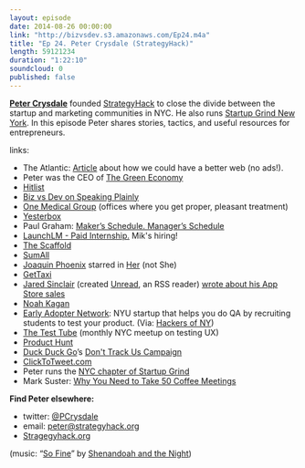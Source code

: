 ```yaml
---
layout: episode
date: 2014-08-26 00:00:00
link: "http://bizvsdev.s3.amazonaws.com/Ep24.m4a"
title: "Ep 24. Peter Crysdale (StrategyHack)"
length: 59121234
duration: "1:22:10"
soundcloud: 0
published: false
---
```


**[Peter Crysdale](https://twitter.com/PCrysdale)** founded [StrategyHack](http://strategyhack.org) to close the divide between the startup and marketing communities in NYC. He also runs [Startup Grind New York](http://startupgrind.com/new-york/). In this episode Peter shares stories, tactics, and useful resources for entrepreneurs.

links:

- The Atlantic: [Article](http://www.theatlantic.com/technology/archive/2014/08/advertising-is-the-internets-original-sin/376041/) about how we could have a better web (no ads!).
- Peter was the CEO of [The Green Economy](http://tgeink.com)
- [Hitlist](http://www.hitlistapp.com)
- [Biz vs Dev on Speaking Plainly](http://www.bizvsdev.com/Ep21/)
- [One Medical Group](http://www.onemedical.com/) (offices where you get proper, pleasant treatment)
- [Yesterbox](http://yesterbox.com)
- Paul Graham: [Maker’s Schedule. Manager’s Schedule](http://www.paulgraham.com/makersschedule.html)
- [LaunchLM - Paid Internship.](http://launchlm.com/content/launchlm-internship-tech-diplomat-0) Mik's hiring!
- [The Scaffold](https://www.thescaffold.com)
- [SumAll](https://sumall.com)
- [Joaquin Phoenix](http://www.imdb.com/name/nm0001618/) starred in [Her](http://www.imdb.com/title/tt1798709/?ref_=nm_knf_t2) (not She)
- [GetTaxi](http://www.gettaxi.com)
- [Jared Sinclair](http://jaredsinclair.com) (created [Unread](http://jaredsinclair.com/unread/), an RSS reader) [wrote about his App Store sales](http://blog.jaredsinclair.com/post/93118460565/a-candid-look-at-unreads-first-year)
- [Noah Kagan](http://okdork.com)
- [Early Adopter Network](http://www.earlyadopternetwork.com/): NYU startup that helps you do QA by recruiting students to test your product. (Via: [Hackers of NY](https://www.facebook.com/hackersofny))
- [The Test Tube](http://www.meetup.com/testtube/) (monthly NYC meetup on testing UX)
- [Product Hunt](http://www.producthunt.com)
- [Duck Duck Go](https://duckduckgo.com)’s [Don't Track Us Campaign](http://donttrack.us)
- [ClickToTweet.com](https://clicktotweet.com)
- Peter runs the [NYC chapter of Startup Grind](http://startupgrind.com/new-york/)
- Mark Suster: [Why You Need to Take 50 Coffee Meetings](http://www.bothsidesofthetable.com/2011/08/15/why-you-need-to-take-50-coffee-meetings/)

**Find Peter elsewhere:**

- twitter: [@PCrysdale](https://twitter.com/PCrysdale)
- email: [peter@strategyhack.org](mailto:peter@strategyhack.org)
- [Stragegyhack.org](http://strategyhack.org)

(music: “[So Fine](http://shenandoahandthenight.com/track/so-fine)” by [Shenandoah and the Night](http://shenandoahandthenight.com))
